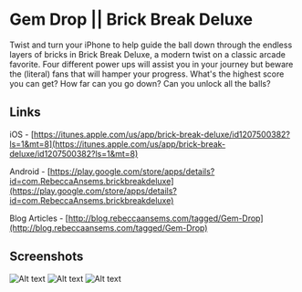 # Gem Drop || Brick Break Deluxe

Twist and turn your iPhone to help guide the ball down through the endless layers of bricks in Brick Break Deluxe, a modern twist on a classic arcade favorite. Four different power ups will assist you in your journey but beware the (literal) fans that will hamper your progress. What's the highest score you can get? How far can you go down? Can you unlock all the balls?

## Links
iOS - [https://itunes.apple.com/us/app/brick-break-deluxe/id1207500382?ls=1&mt=8](https://itunes.apple.com/us/app/brick-break-deluxe/id1207500382?ls=1&mt=8)

Android - [https://play.google.com/store/apps/details?id=com.RebeccaAnsems.brickbreakdeluxe](https://play.google.com/store/apps/details?id=com.RebeccaAnsems.brickbreakdeluxe)

Blog Articles - [http://blog.rebeccaansems.com/tagged/Gem-Drop](http://blog.rebeccaansems.com/tagged/Gem-Drop)

## Screenshots
![Alt text](http://i.imgur.com/gyiYnXL.jpg "Title Screen")
![Alt text](http://i.imgur.com/LIg6bq5.jpg "Gameplay")
![Alt text](http://i.imgur.com/0Qy5awB.jpg "Game Over")
